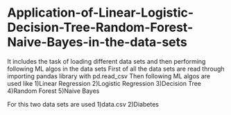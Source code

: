 # Application-of-Linear-Logistic-Decision-Tree-Random-Forest-Naive-Bayes-in-the-data-sets
It includes the task of loading different data sets and then performing following ML algos in the data sets
First of all the data sets are read through importing pandas library with pd.read_csv
Then following ML algos are used like
                                     1)Linear Regression
                                     2)Logistic Regression
                                     3)Decision Tree
                                     4)Random Forest
                                     5)Naive Bayes

For this two data sets are used
                               1)data.csv
                               2)Diabetes

